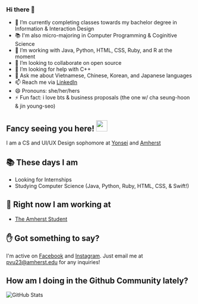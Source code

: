 ### Hi there 👋

- 🔭 I’m currently completing classes towards my bachelor degree in Information & Interaction Design 
- 📚 I'm also micro-majoring in Computer Programming & Coginitive Science
- 🌱 I’m working with Java, Python, HTML, CSS, Ruby, and R at the moment
- 👯 I’m looking to collaborate on open source
- 🤔 I’m looking for help with C++
- 💬 Ask me about Vietnamese, Chinese, Korean, and Japanese languages
- 📫 Reach me via [LinkedIn](https://www.linkedin.com/in/phovu/)
- 😄 Pronouns: she/her/hers
- ⚡ Fun fact: i love bts & business proposals (the one w/ cha seung-hoon & jin young-seo)

## Fancy seeing you here! <img src="https://media4.giphy.com/media/3oEjI4sFlp73fvEYgw/200.gif" width="30px">

I am a CS and UI/UX Design sophomore at [Yonsei](https://www.yonsei.ac.kr/) and [Amherst](https://www.amherst.edu/)

## 📚 These days I am

- Looking for Internships
- Studying Computer Science (Java, Python, Ruby, HTML, CSS, & Swift!)

## 🚀 Right now I am working at

- [The Amherst Student](https://amherststudent.com/)


## ✋ Got something to say?

I'm active on [Facebook](https://www.facebook.com/pvu23/) and [Instagram](https://www.instagram.com/photvu).
Just email me at pvu23@amherst.edu for any inquiries!

## How am I doing in the Github Community lately? 

![GitHub Stats](https://github-readme-stats.vercel.app/api?username=phovu&theme=radical)
